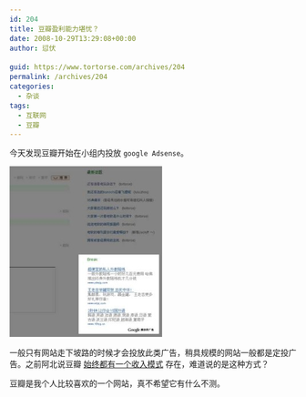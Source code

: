 ```yaml
---
id: 204
title: 豆瓣盈利能力堪忧？
date: 2008-10-29T13:29:08+00:00
author: 愆伏

guid: https://www.tortorse.com/archives/204
permalink: /archives/204
categories:
  - 杂谈
tags:
  - 互联网
  - 豆瓣
---
```

今天发现豆瓣开始在小组内投放 `google Adsense`。

![豆瓣的广告](/wp-content/uploads/2008/10/douban_adsense-268x300.jpg)

一般只有网站走下坡路的时候才会投放此类广告，稍具规模的网站一般都是定投广告。之前阿北说豆瓣 [始终都有一个收入模式](https://www.douban.com/note/17598797/) 存在，难道说的是这种方式？

豆瓣是我个人比较喜欢的一个网站，真不希望它有什么不测。